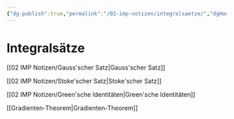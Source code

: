 ```yaml
---
{"dg-publish":true,"permalink":"/02-imp-notizen/integralsaetze/","dgHomeLink":true,"dgPassFrontmatter":false}
---
```


# Integralsätze
[[02 IMP Notizen/Gauss'scher Satz|Gauss'scher Satz]]

[[02 IMP Notizen/Stoke'scher Satz|Stoke'scher Satz]]

[[02 IMP Notizen/Green'sche Identitäten|Green'sche Identitäten]]

[[Gradienten-Theorem|Gradienten-Theorem]]